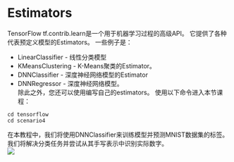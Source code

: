 # Estimators
TensorFlow tf.contrib.learn是一个用于机器学习过程的高级API。 它提供了各种代表预定义模型的Estimators。 一些例子是：

+ LinearClassifier  - 线性分类模型
+ KMeansClustering  -  K-Means聚类的Estimator。
+ DNNClassifier  - 深度神经网络模型的Estimator
+ DNNRegressor  - 深度神经网络模型。</br>
除此之外，您还可以使用编写自己的estimators。
使用以下命令进入本节课程：
```
cd tensorflow
cd scenario4
```
在本教程中，我们将使用DNNClassifier来训练模型并预测MNIST数据集的标签。 我们将解决分类任务并尝试从其手写表示中识别实际数字。</br>
![](http://kfcoding-static.oss-cn-hangzhou.aliyuncs.com/gitcourse-TensorFlow_getting_started/Estimators.png)</br>

